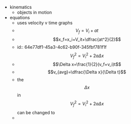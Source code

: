 - kinematics
	- objects in motion
- equations
	- uses velocity v time graphs
	- $$V_f=V_i+at$$
	- $$x_f=x_i+V_it+\dfrac{at^2}{2}$$
	- id:: 64e77df1-45a3-4c62-b90f-345fbf781f1f
	  $$V^2_f=V^2_i+2a\Delta x$$
	- $$\Delta x=\frac{1}{2}(v_f+v_i)t$$
	- $$v_{avg}=\dfrac{\Delta x}{\Delta t}$$
	- the $$\Delta x$$ in $$V^2_f=V^2_i+2a\Delta x$$ can be changed to
	-